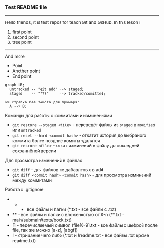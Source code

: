 ### Test README file
---
Hello friends, it is test repos for teach Git and GitHub. In this leson i
1. first point
2. second point
3. tree point

---

And more 

- Point
- Another point
- End point

```mermaid
graph LR;
  untracked -- "git add" --> staged;
  staged    -- "???"     --> tracked/comitted;

%% стрелка без текста для примера: 
  A --> B;
``` 

Команды для работы с коммитами и изминениями

- `git restore --staged <file>` - переведёт файлы из `staged` в `modified` или `untracked`
- `git reset --hard <commit hash>` - откатит история до выбраного коммита более поздние комиты удалятся
- `git restore <file>` - откат изминений в файлу до последней сохраннёной версии

Для просмотра изменений в файлах
- `git diff` - для файлов не дабавленых в add
- `git diff <commit hash> <commit hash>` - для просмотра изминений между коммитами

Работа с .gitignore
- * - все файлы и папки (*.txt - все файлы с .txt)
- ** - все файлы и папки с вложеностью от 0-n (**.txt - main/submain/texts/book.txt)
- [] - перечисляемый символ (file[0-9].txt - все файлы с цыфрой после file, так же можно [a-z], [abgf])
- ! - отрицание чего либо (*.txt и !readme.txt - все файлы .txt кроме readme.txt)
